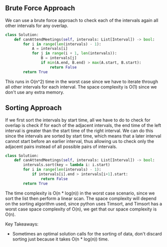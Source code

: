 ## Brute Force Approach
We can use a brute force approach to check each of the intervals again all other intervals for any overlap.
``` python
class Solution:
    def canAttendMeetings(self, intervals: List[Interval]) -> bool:
        for i in range(len(intervals) - 1):
            A = intervals[i]
            for j in range(i + 1, len(intervals)):
                B = intervals[j]
                if min(A.end, B.end) > max(A.start, B.start):
                    return False
        return True
```
This runs in O(n^2) time in the worst case since we have to iterate through all other intervals for each interval. The space complexity is O(1) since we don't use any extra memory.
## Sorting Approach
If we first sort the intervals by start time, all we have to do to check for overlap is check if for each of the adjacent intervals, the end time of the left interval is greater than the start time of the right interval. We can do this since the intervals are sorted by start time, which means that a later interval cannot start before an earlier interval, thus allowing us to check only the adjacent pairs instead of all possible pairs of intervals.
``` python
class Solution:
    def canAttendMeetings(self, intervals: List[Interval]) -> bool:
        intervals.sort(key = lambda i: i.start)
        for i in range(len(intervals) - 1):
            if intervals[i].end > intervals[i+1].start:
                return False
        return True
```
The time complexity is O(n * log(n)) in the worst case scenario, since we sort the list then perform a linear scan. The space complexity will depend on the sorting algorithm used, since python uses Timsort, and Timsort has a worst case space complexity of O(n), we get that our space complexity is O(n).

Key Takeaways:
- Sometimes an optimal solution calls for the sorting of data, don't discard sorting just because it takes O(n * log(n)) time.